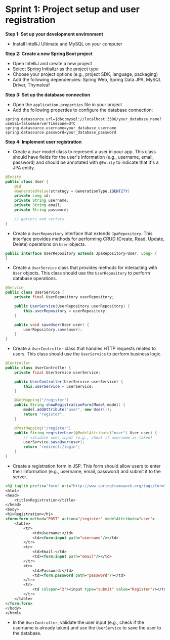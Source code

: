 # Sprint 1: Project setup and user registration

**Step 1: Set up your development environment**
- Install IntelliJ Ultimate and MySQL on your computer

**Step 2: Create a new Spring Boot project**
- Open IntelliJ and create a new project
- Select Spring Initializr as the project type
- Choose your project options (e.g., project SDK, language, packaging)
- Add the following dependencies: Spring Web, Spring Data JPA, MySQL Driver, Thymeleaf

**Step 3: Set up the database connection**
- Open the `application.properties` file in your project
- Add the following properties to configure the database connection:
```
spring.datasource.url=jdbc:mysql://localhost:3306/your_database_name?useSSL=false&serverTimezone=UTC
spring.datasource.username=your_database_username
spring.datasource.password=your_database_password
```

**Step 4: Implement user registration**
- Create a `User` model class to represent a user in your app. This class should have fields for the user's information (e.g., username, email, password) and should be annotated with `@Entity` to indicate that it's a JPA entity.
```java
@Entity
public class User {
    @Id
    @GeneratedValue(strategy = GenerationType.IDENTITY)
    private Long id;
    private String username;
    private String email;
    private String password;

    // getters and setters
}
```
- Create a `UserRepository` interface that extends `JpaRepository`. This interface provides methods for performing CRUD (Create, Read, Update, Delete) operations on `User` objects.
```java
public interface UserRepository extends JpaRepository<User, Long> {
}
```
- Create a `UserService` class that provides methods for interacting with `User` objects. This class should use the `UserRepository` to perform database operations.
```java
@Service
public class UserService {
    private final UserRepository userRepository;

    public UserService(UserRepository userRepository) {
        this.userRepository = userRepository;
    }

    public void saveUser(User user) {
        userRepository.save(user);
    }
}
```
- Create a `UserController` class that handles HTTP requests related to users. This class should use the `UserService` to perform business logic.
```java
@Controller
public class UserController {
    private final UserService userService;

    public UserController(UserService userService) {
        this.userService = userService;
    }

    @GetMapping("/register")
    public String showRegistrationForm(Model model) {
        model.addAttribute("user", new User());
        return "register";
    }

    @PostMapping("/register")
    public String registerUser(@ModelAttribute("user") User user) {
        // validate user input (e.g., check if username is taken)
        userService.saveUser(user);
        return "redirect:/login";
    }
}
```
- Create a registration form in JSP. This form should allow users to enter their information (e.g., username, email, password) and submit it to the server.
```jsp
<%@ taglib prefix="form" uri="http://www.springframework.org/tags/form" %>
<html>
<head>
    <title>Registration</title>
</head>
<body>
<h1>Registration</h1>
<form:form method="POST" action="/register" modelAttribute="user">
    <table>
        <tr>
            <td>Username:</td>
            <td><form:input path="username"/></td>
        </tr>
        <tr>
            <td>Email:</td>
            <td><form:input path="email"/></td>
        </tr>
        <tr>
            <td>Password:</td>
            <td><form:password path="password"/></td>
        </tr>
        <tr>
            <td colspan="2"><input type="submit" value="Register"/></td>
        </tr>
    </table>
</form:form>
</body>
</html>
```
- In the `UserController`, validate the user input (e.g., check if the username is already taken) and use the `UserService` to save the user to the database.